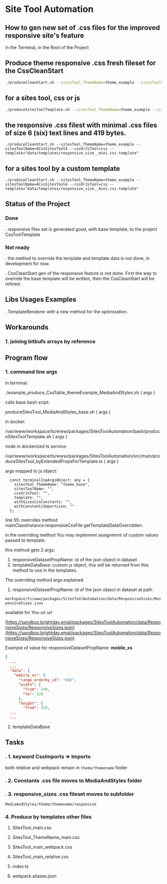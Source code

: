 # Site Tool Automation

## How to gen new set of .css files for the improved responsive site's feature


in the Terminal, in the Root of the Project

## Produce theme responsive .css fresh fileset for the CssCleanStart

```bash
./produceCleanStart.sh --sitesTool_ThemeName=theme_example --sitesToolName=CssCleanStart2 --cssOrJsTool=css --template="data/templates/responsive_size__CssCleanStart.css.template" --withSizesCssConstants=true --withConstantsImportLine=true
```



## for a sites tool, css or js

```bash
./produceSitesToolTemplate.sh --sitesTool_ThemeName=theme_example --sitesToolName=ACssSitesTool3 --cssOrJsTool=css --template="data/templates/responsive_size.css.template"
```


## the responsive .css filest with minimal .css files of size 6 (six) text lines and 419 bytes.

```
./produceCleanStart.sh --sitesTool_ThemeName=theme_example --sitesToolName=ACssSitesTool4 --cssOrJsTool=css --template="data/templates/responsive_size__mini.css.template"
```



## for a sites tool by a custom template

```
./produceCleanStart.sh --sitesTool_ThemeName=theme_example --sitesToolName=ACssSitesTool4 --cssOrJsTool=css --template="data/templates/responsive_size__mini.css.template"
```








## Status of the Project

### Done

. responsive files set is generated good, with base template, to the project CssToolTemplate



### Not ready

. the method to override the template and template data is not done, in development for now.

. CssCleanStart gen of the responsive feature is not done. First the way to override the base template will be written, then the CssCleanStart will be refined.





## Libs Usages Examples

. TemplateRenderer with a new method for the optimization.




## Workarounds

### 1. joining bitbufs arrays by reference





## Program flow

### 1. command line args

in terminal:

./example_produce_CssTable_themeExample_MediaAndStyles.sh ( args )

calls base bash scipt:

produceSitesTool_MediaAndStyles_base.sh ( args )

in docker:

/var/www/workspace/ts/www/packages/SitesToolAutomation/bash/produceSitesToolTemplate.sh ( args )

node in dockerized ts service:

/var/www/workspace/ts/www/packages/SitesToolAutomation/src/main/produceSitesTool_byExtendedPropsForTemplate.ts ( args )

args mapped to js object:

```
  const terminalInpArgsObject: any = {
    sitesTool_ThemeName: "theme_base",
    sitesToolName: "",
    cssOrJsTool: "",
    template: "",
    withSizesCssConstants: "",
    withConstantsImportLine: ""
  };
```

line 55: overrides method mainClassInstance.responsiveCssFile.getTemplateDataOverridden.

in the overriding method You may implement assignemnt of custom values passed to template.



this method gets 2 args:

1. responsiveDatasetPropName: id of the json object in dataset
2. templateDataBase: custom js object, this will be returned from this method to use in the templates.



The overriding method args explained

1. responsiveDatasetPropName: id of the json object in dataset at path

`workspace/ts/www/packages/SitesToolAutomation/data/ResponsiveSizes/ResponsiveSizes.json`

available for You on url

[https://sandbox.brightday.emal/packages/SitesToolAutomation/data/ResponsiveSizes/ResponsiveSizes.json](https://sandbox.brightday.emal/packages/SitesToolAutomation/data/ResponsiveSizes/ResponsiveSizes.json)


Example of value for responsiveDatasetPropName: **mobile_xs**

```json
{
  ...
  ...
  "data": {
    "mobile_xs": {
      "range_orderby_id": "e02",
      "width": {
        "from": 240,
        "to": 320
      },
      "height": {
        "from": 320,
  ...
  ...
```

2. templateDataBase



## Tasks

### . 1. keyword CssImports => Imports

both relative and webpack remain in `theme/themename` folder



### . 2. Constants .css file moves to MediaAndStyles folder



### . 3. responsive_sizes .css fileset moves to subfolder
 `MediaAndStyles/theme/themename/responsive`



### 4. Produce by templates other files

1. SitesTool_main.css

2. SitesTool_ThemeName_main.css

3. SitesTool_main_webpack.css

4. SitesTool_main_relative.css

5. index.ts

6. webpack.aliases.json






